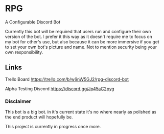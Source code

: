 # RPG
A Configurable Discord Bot

Currently this bot will be required that users run and configure their own version of the bot.
I prefer it this way as it doesn't require me to focus on my bot for other's use, but also because it can be more immersive if you get to set your own bot's picture and name. Not to mention security being your own responsibility.



## Links
Trello Board https://trello.com/b/w6nW5GJ2/rpg-discord-bot

Alpha Testing Discord
https://discord.gg/Jp45aC2pyg

### Disclaimer
This bot is a big bot. in it's current state it's no where nearly as polished as the end product will hopefully be. 

This project is currently in progress once more. 
